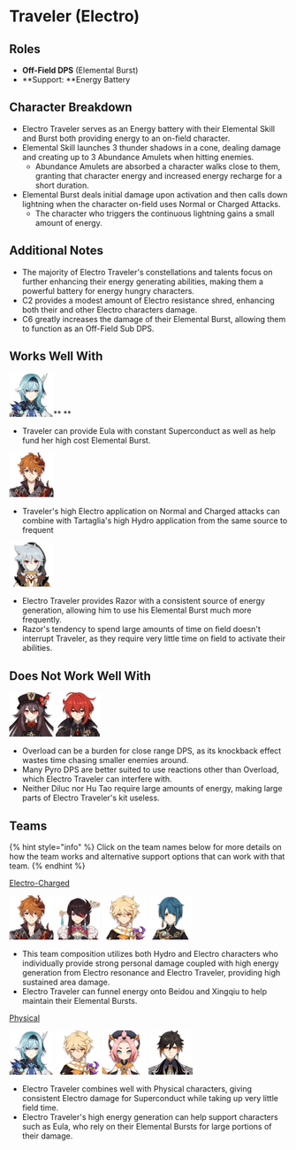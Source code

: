 # Traveler (Electro)

## Roles

* **Off-Field DPS** (Elemental Burst)
* \*\*Support: \*\*Energy Battery

## Character Breakdown

* Electro Traveler serves as an Energy battery with their Elemental Skill and Burst both providing energy to an on-field character.
* Elemental Skill launches 3 thunder shadows in a cone, dealing damage and creating up to 3 Abundance Amulets when hitting enemies.
  * Abundance Amulets are absorbed a character walks close to them, granting that character energy and increased energy recharge for a short duration.
* Elemental Burst deals initial damage upon activation and then calls down lightning when the character on-field uses Normal or Charged Attacks.
  * The character who triggers the continuous lightning gains a small amount of energy.

## Additional Notes

* The majority of Electro Traveler's constellations and talents focus on further enhancing their energy generating abilities, making them a powerful battery for energy hungry characters.
* C2 provides a modest amount of Electro resistance shred, enhancing both their and other Electro characters damage.
* C6 greatly increases the damage of their Elemental Burst, allowing them to function as an Off-Field Sub DPS.

## Works Well With

![](../../.gitbook/assets/UI_AvatarIcon_Eula.png)\*\* \*\*

* Traveler can provide Eula with constant Superconduct as well as help fund her high cost Elemental Burst.

![](../../.gitbook/assets/ui_avataricon_tartaglia.png)

* Traveler's high Electro application on Normal and Charged attacks can combine with Tartaglia's high Hydro application from the same source to frequent

![](../../.gitbook/assets/UI_AvatarIcon_Razor.png)

* Electro Traveler provides Razor with a consistent source of energy generation, allowing him to use his Elemental Burst much more frequently.
* Razor's tendency to spend large amounts of time on field doesn't interrupt Traveler, as they require very little time on field to activate their abilities.

## Does Not Work Well With

![](../../.gitbook/assets/UI_AvatarIcon_Hutao.png) ![](../../.gitbook/assets/UI_AvatarIcon_Diluc.png)

* Overload can be a burden for close range DPS, as its knockback effect wastes time chasing smaller enemies around.
* Many Pyro DPS are better suited to use reactions other than Overload, which Electro Traveler can interfere with.
* Neither Diluc nor Hu Tao require large amounts of energy, making large parts of Electro Traveler's kit useless.

## Teams

{% hint style="info" %}
Click on the team names below for more details on how the team works and alternative support options that can work with that team.
{% endhint %}

[Electro-Charged](../../teams/electro-charged.md)

![](../../.gitbook/assets/ui_avataricon_tartaglia.png) ![](../../.gitbook/assets/UI_AvatarIcon_Beidou.png) ![](../../.gitbook/assets/ui_avataricon_aether_electro.png) ![](../../.gitbook/assets/UI_AvatarIcon_Xingqiu.png)

* This team composition utilizes both Hydro and Electro characters who individually provide strong personal damage coupled with high energy generation from Electro resonance and Electro Traveler, providing high sustained area damage.
* Electro Traveler can funnel energy onto Beidou and Xingqiu to help maintain their Elemental Bursts.

[Physical](../../teams/physical.md)

![](../../.gitbook/assets/UI_AvatarIcon_Eula.png) ![](../../.gitbook/assets/ui_avataricon_aether_electro.png) ![](../../.gitbook/assets/UI_AvatarIcon_Diona.png) ![](../../.gitbook/assets/UI_AvatarIcon_Zhongli.png)

* Electro Traveler combines well with Physical characters, giving consistent Electro damage for Superconduct while taking up very little field time.
* Electro Traveler's high energy generation can help support characters such as Eula, who rely on their Elemental Bursts for large portions of their damage.
